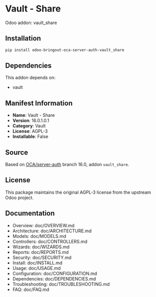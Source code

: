 # Vault - Share

Odoo addon: vault_share

## Installation

```bash
pip install odoo-bringout-oca-server-auth-vault_share
```

## Dependencies

This addon depends on:
- vault

## Manifest Information

- **Name**: Vault - Share
- **Version**: 16.0.1.0.1
- **Category**: Vault
- **License**: AGPL-3
- **Installable**: False

## Source

Based on [OCA/server-auth](https://github.com/OCA/server-auth) branch 16.0, addon `vault_share`.

## License

This package maintains the original AGPL-3 license from the upstream Odoo project.

## Documentation

- Overview: doc/OVERVIEW.md
- Architecture: doc/ARCHITECTURE.md
- Models: doc/MODELS.md
- Controllers: doc/CONTROLLERS.md
- Wizards: doc/WIZARDS.md
- Reports: doc/REPORTS.md
- Security: doc/SECURITY.md
- Install: doc/INSTALL.md
- Usage: doc/USAGE.md
- Configuration: doc/CONFIGURATION.md
- Dependencies: doc/DEPENDENCIES.md
- Troubleshooting: doc/TROUBLESHOOTING.md
- FAQ: doc/FAQ.md
